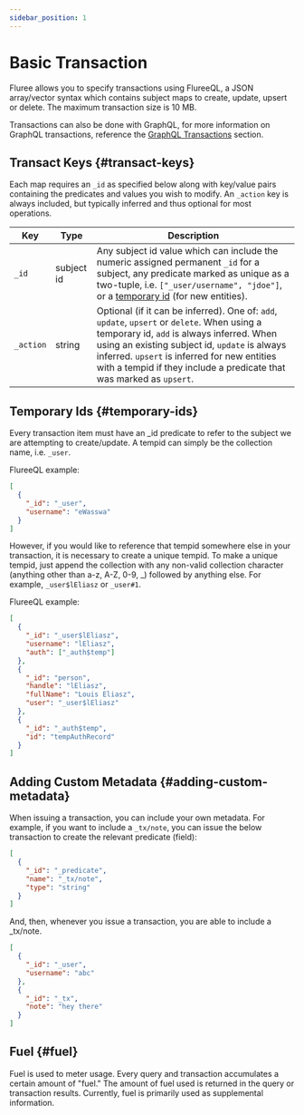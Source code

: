 ```yaml
---
sidebar_position: 1
---
```


# Basic Transaction

Fluree allows you to specify transactions using FlureeQL, a JSON array/vector syntax
which contains subject maps to create, update, upsert or delete. The maximum transaction
size is 10 MB.

Transactions can also be done with GraphQL, for more information on GraphQL transactions,
reference the [GraphQL Transactions](/overview/query/graphql.md#transactions) section.

## Transact Keys {#transact-keys}

Each map requires an `_id` as specified below along with key/value pairs containing the predicates
and values you wish to modify. An `_action` key is always included, but typically inferred and thus
optional for most operations.

| Key   | Type       | Description                                                                 |
| ----- | ---------- | --------------------------------------------------------------------------- |
| `_id` | subject id | Any subject id value which can include the numeric assigned permanent `_id` for a subject, any predicate marked as unique as a two-tuple, i.e. `["_user/username", "jdoe"]`, or a [temporary id](#temporary-ids) (for new entities). |
`_action` | string | Optional (if it can be inferred). One of: `add`, `update`, `upsert` or `delete`. When using a temporary id, `add` is always inferred. When using an existing subject id, `update` is always inferred. `upsert` is inferred for new entities with a tempid if they include a predicate that was marked as `upsert`.

## Temporary Ids {#temporary-ids}

Every transaction item must have an \_id predicate to refer to the subject we are attempting to
create/update. A tempid can simply be the collection name, i.e. `_user`.

FlureeQL example:

```json
[
  {
    "_id": "_user",
    "username": "eWasswa"
  }
]
```

However, if you would like to reference that tempid somewhere else in your transaction,
it is necessary to create a unique tempid. To make a unique tempid, just append the collection
with any non-valid collection character (anything other than a-z, A-Z, 0-9, \_) followed by anything
else. For example, `_user$lEliasz` or `_user#1`.

FlureeQL example:

```json
[
  {
    "_id": "_user$lEliasz",
    "username": "lEliasz",
    "auth": ["_auth$temp"]
  },
  {
    "_id": "person",
    "handle": "lEliasz",
    "fullName": "Louis Eliasz",
    "user": "_user$lEliasz"
  },
  {
    "_id": "_auth$temp",
    "id": "tempAuthRecord"
  }
]
```

## Adding Custom Metadata {#adding-custom-metadata}

When issuing a transaction, you can include your own metadata. For example, if you want to include
a `_tx/note`, you can issue the below transaction to create the relevant predicate (field):

```json
[
  {
    "_id": "_predicate",
    "name": "_tx/note",
    "type": "string"
  }
]
```

And, then, whenever you issue a transaction, you are able to include a \_tx/note.

```json
[
  {
    "_id": "_user",
    "username": "abc"
  },
  {
    "_id": "_tx",
    "note": "hey there"
  }
]
```

## Fuel {#fuel}

Fuel is used to meter usage. Every query and transaction accumulates a certain amount of "fuel."
The amount of fuel used is returned in the query or transaction results. Currently, fuel is primarily
used as supplemental information.
